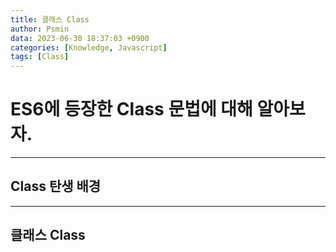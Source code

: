 ```yaml
---
title: 클래스 Class
author: Psmin
data: 2023-06-30 18:37:03 +0900
categories: [Knowledge, Javascript]
tags: [Class]
---
```


# ES6에 등장한 Class 문법에 대해 알아보자.

---

## Class 탄생 배경

---

## 클래스 Class
